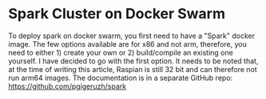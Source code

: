 # Spark Cluster on Docker Swarm

To deploy spark on docker swarm, you first need to have a "Spark" docker image. The few options available are for x86 and not arm, therefore, you need to either 1) create your own or 2) build/compile an existing one yourself. I have decided to go with the first option. It needs to be noted that, at the time of writing this article, Raspian is still 32 bit and can therefore not run arm64 images. The documentation is in a separate GitHub repo: https://github.com/pgigeruzh/spark
